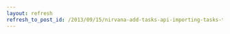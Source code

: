 ```yaml
---
layout: refresh
refresh_to_post_id: /2013/09/15/nirvana-add-tasks-api-importing-tasks-to-nirvana
---
```

